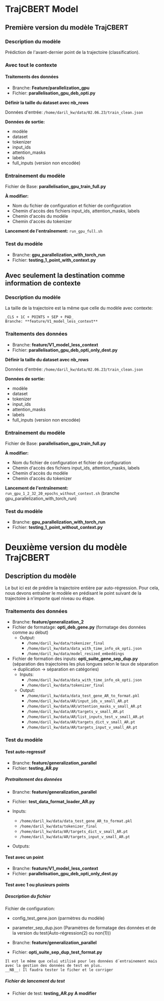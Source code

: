 # TrajCBERT Model

## Première version du modèle TrajCBERT

### Description du modèle

Prédiction de l'avant-dernier point de la trajectoire (classification).

### Avec tout le contexte

#### Traitements des données

- Branche: **Feature/parallelization_gpu**
- Fichier: **parallelisation_gpu_deb_opti.py**

**Définir la taille du dataset avec nb_rows**

Données d'entrée: `/home/daril_kw/data/02.06.23/train_clean.json`

**Données de sortie:**
- modèle
- dataset
- tokenizer
- input_ids
- attention_masks
- labels
- full_inputs (version non encodée)

### Entrainement du modèle

Fichier de Base: **parallelisation_gpu_train_full.py**

**À modifier:**
- Nom du fichier de configuration et fichier de configuration
- Chemin d'accès des fichiers input_ids, attention_masks, labels
- Chemin d'accès du modèle
- Chemin d'accès du tokenizer

**Lancement de l'entraînement:**
`run_gpu_full.sh`


### Test du modèle 
  - Branche: **gpu_parallelization_with_torch_run**
  - Fichier: **testing_1_point_with_context.py**
## Avec seulement la destination comme information de contexte

### Description du modèle

La taille de la trajectoire est la même que celle du modèle avec contexte:

```
_CLS + 1C + POINTS + SEP + PAD_
Branche: **feature/V1_model_less_context**
```

### Traitements des données

- Branche: **feature/V1_model_less_context**
- Fichier: **parallelisation_gpu_deb_opti_only_dest.py**

**Définir la taille du dataset avec nb_rows**

Données d'entrée: `/home/daril_kw/data/02.06.23/train_clean.json`

**Données de sortie:**
- modèle
- dataset
- tokenizer
- input_ids
- attention_masks
- labels
- full_inputs (version non encodée)

### Entrainement du modèle

Fichier de Base: **parallelisation_gpu_train_full.py**

**À modifier:**
- Nom du fichier de configuration et fichier de configuration
- Chemin d'accès des fichiers input_ids, attention_masks, labels
- Chemin d'accès du modèle
- Chemin d'accès du tokenizer

**Lancement de l'entraînement:**
`run_gpu_1_2_32_20_epochs_without_context.sh` (branche gpu_parallelization_with_torch_run)


### Test du modèle 
  - Branche: **gpu_parallelization_with_torch_run**
  - Fichier: **testing_1_point_without_context.py**
# Deuxième version du modèle TrajCBERT

## Description du modèle

Le but ici est de prédire la trajectoire entière par auto-régression. Pour cela, nous devons entraîner le modèle en prédisant le point suivant de la trajectoire à n'importe quel niveau ou étape.

### Traitements des données

- Branche: **feature/generalization_2**
- Fichier de formatage: **opti_deb_gene.py** (formatage des données comme au début)
  - Output:
    - `/home/daril_kw/data/tokenizer_final`
    - `/home/daril_kw/data/data_with_time_info_ok_opti.json`
    - `/home/daril_kw/data/model_resized_embeddings`
- Fichier de formation des inputs: **opti_suite_gene_sep_dup.py** (séparation des trajectoires les plus longues selon le taux de séparation -> duplication -> séparation en catégories)
  - Inputs:
    - `/home/daril_kw/data/data_with_time_info_ok_opti.json`
    - `/home/daril_kw/data/tokenizer_final`
  - Output:
    - `/home/daril_kw/data/data_test_gene_AR_to_format.pkl`
    - `/home/daril_kw/data/AR/input_ids_v_small_AR.pt`
    - `/home/daril_kw/data/AR/attention_masks_v_small_AR.pt`
    - `/home/daril_kw/data/AR/targets_v_small_AR.pt`
    - `/home/daril_kw/data/AR/list_inputs_test_v_small_AR.pt`
    - `/home/daril_kw/data/AR/targets_dict_v_small_AR.pt`
    - `/home/daril_kw/data/AR/targets_input_v_small_AR.pt`


### Test du modèle 
#### Test auto-regressif
 - Branche: **feature/generalization_parallel**
 - Fichier: **testing_AR.py**

 ##### Pretraitement des données
  - Branche: **feature/generalization_parallel**
  - Fichier: **test_data_format_loader_AR.py**

  - Inputs: 
    - `/home/daril_kw/data/data_test_gene_AR_to_format.pkl`
    - `/home/daril_kw/data/tokenizer_final`
    - `/home/daril_kw/data/AR/targets_dict_v_small_AR.pt`
    - `/home/daril_kw/data/AR/targets_input_v_small_AR.pt`

  - Outputs:
  





#### Test avec un point

- Branche: **feature/V1_model_less_context**
- Fichier: **parallelisation_gpu_deb_opti_only_dest.py**

#### Test avec 1 ou plusieurs points
 
##### Description du fichier


Fichier de configuration: 

  - config_test_gene.json (parmètres du modèle)
  - parameter_sep_dup.json (Paramètres de formatage des données et de la version du test(Auto-régression(2) ou non(1)))



- Branche: **feature/generalization_parallel**
- Fichier: **opti_suite_sep_dup_test_format.py** 
``` 
Il est le même que celui utilisé pour les données d´entrainement mais avec la gestion des données de test en plus.
__NB__: Il faudra tester le ficher et le corriger

```


##### Fichier de lancement du test

- Fichier de test: **testing_AR.py**
  **A modifier**








